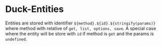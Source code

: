# Duck-Entities

Entities are stored with identifier `${method}.${id}.${stringify(params)}` where method with relative of `get, list, options, save`. A special case where the entity will be store with `id` if method is `get` and the params is `undefined`.

